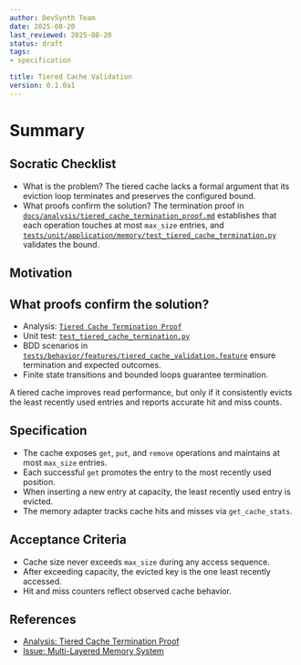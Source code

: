 ```yaml
---
author: DevSynth Team
date: 2025-08-20
last_reviewed: 2025-08-20
status: draft
tags:
- specification

title: Tiered Cache Validation
version: 0.1.0a1
---
```


<!--
Required metadata fields:
- author: document author
- date: creation date
- last_reviewed: last review date
- status: draft | review | published
- tags: search keywords
- title: short descriptive name
- version: specification version
-->

# Summary

## Socratic Checklist
- What is the problem?
  The tiered cache lacks a formal argument that its eviction loop terminates
  and preserves the configured bound.
- What proofs confirm the solution?
  The termination proof in
  [`docs/analysis/tiered_cache_termination_proof.md`](../analysis/tiered_cache_termination_proof.md)
  establishes that each operation touches at most `max_size` entries, and
  [`tests/unit/application/memory/test_tiered_cache_termination.py`](../../tests/unit/application/memory/test_tiered_cache_termination.py)
  validates the bound.

## Motivation

## What proofs confirm the solution?
- Analysis: [`Tiered Cache Termination Proof`](../analysis/tiered_cache_termination_proof.md)
- Unit test: [`test_tiered_cache_termination.py`](../../tests/unit/application/memory/test_tiered_cache_termination.py)
- BDD scenarios in [`tests/behavior/features/tiered_cache_validation.feature`](../../tests/behavior/features/tiered_cache_validation.feature) ensure termination and expected outcomes.
- Finite state transitions and bounded loops guarantee termination.

A tiered cache improves read performance, but only if it consistently evicts the least recently used entries and reports accurate hit and miss counts.

## Specification
- The cache exposes `get`, `put`, and `remove` operations and maintains at most `max_size` entries.
- Each successful `get` promotes the entry to the most recently used position.
- When inserting a new entry at capacity, the least recently used entry is evicted.
- The memory adapter tracks cache hits and misses via `get_cache_stats`.

## Acceptance Criteria
- Cache size never exceeds `max_size` during any access sequence.
- After exceeding capacity, the evicted key is the one least recently accessed.
- Hit and miss counters reflect observed cache behavior.

## References

- [Analysis: Tiered Cache Termination Proof](../analysis/tiered_cache_termination_proof.md)
- [Issue: Multi-Layered Memory System](../../issues/multi-layered-memory-system.md)
